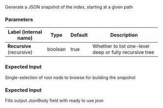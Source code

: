 
 Generate a JSON snapshot of the index, starting at a given path

### Parameters
|Label (internal name)|Type|Default|Description|
|---|---|---|---|
|**Recursive** (recursive)|boolean|true|Whether to list one-level deep or fully recursive tree|



### Expected Input
Single-selection of root node to browse for building the snapshot


### Expected Input
Fills output JsonBody field with ready to use json


